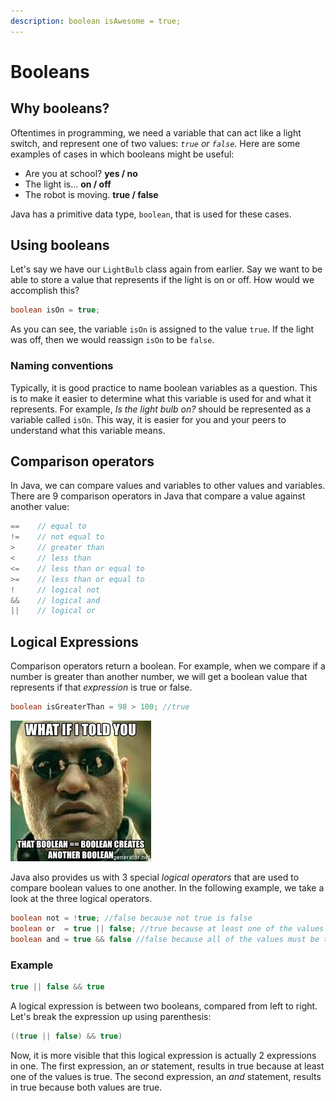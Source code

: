 ```yaml
---
description: boolean isAwesome = true;
---
```


# Booleans

## Why booleans?

Oftentimes in programming, we need a variable that can act like a light switch, and represent one of two values: _`true` or `false`_. Here are some examples of cases in which booleans might be useful:

* Are you at school? **yes / no**
* The light is... **on / off**
* The robot is moving. **true / false**

Java has a primitive data type, `boolean`, that is used for these cases.

## Using booleans

Let's say we have our `LightBulb` class again from earlier. Say we want to be able to store a value that represents if the light is on or off. How would we accomplish this?

```java
boolean isOn = true;
```

As you can see, the variable `isOn` is assigned to the value `true`. If the light was off, then we would reassign `isOn` to be `false`.

### Naming conventions

Typically, it is good practice to name boolean variables as a question. This is to make it easier to determine what this variable is used for and what it represents. For example, _Is the light bulb on?_ should be represented as a variable called `isOn`. This way, it is easier for you and your peers to understand what this variable means.

## Comparison operators

In Java, we can compare values and variables to other values and variables. There are 9 comparison operators in Java that compare a value against another value:

```java
==    // equal to
!=    // not equal to
>     // greater than
<     // less than
<=    // less than or equal to
>=    // less than or equal to
!     // logical not
&&    // logical and
||    // logical or
```

## Logical Expressions

Comparison operators return a boolean. For example, when we compare if a number is greater than another number, we will get a boolean value that represents if that _expression_ is true or false.

```java
boolean isGreaterThan = 98 > 100; //true
```

![haha](../../.gitbook/assets/image.png)

Java also provides us with 3 special _logical operators_ that are used to compare boolean values to one another. In the following example, we take a look at the three logical operators.

```java
boolean not = !true; //false because not true is false
boolean or  = true || false; //true because at least one of the values is true
boolean and = true && false //false because all of the values must be true
```

### Example

```java
true || false && true
```

A logical expression is between two booleans, compared from left to right. Let's break the expression up using parenthesis:

```java
((true || false) && true)
```

Now, it is more visible that this logical expression is actually 2 expressions in one. The first expression, an _or_ statement, results in true because at least one of the values is true. The second expression, an _and_ statement, results in true because both values are true.

